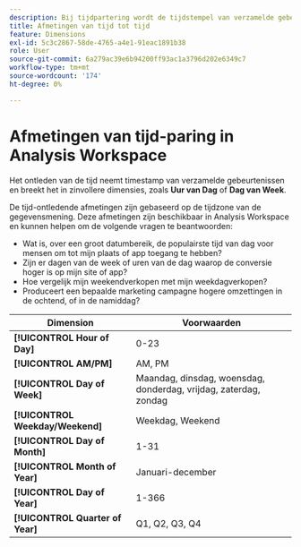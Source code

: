 ```yaml
---
description: Bij tijdpartering wordt de tijdstempel van verzamelde gebeurtenissen gebruikt en wordt deze in meer betekenisvolle dimensies gesplitst, zoals "Uur van dag" of "Dag van week".
title: Afmetingen van tijd tot tijd
feature: Dimensions
exl-id: 5c3c2867-58de-4765-a4e1-91eac1891b38
role: User
source-git-commit: 6a279ac39e6b94200ff93ac1a3796d202e6349c7
workflow-type: tm+mt
source-wordcount: '174'
ht-degree: 0%

---
```


# Afmetingen van tijd-paring in Analysis Workspace

Het ontleden van de tijd neemt timestamp van verzamelde gebeurtenissen en breekt het in zinvollere dimensies, zoals **Uur van Dag** of **Dag van Week**.

De tijd-ontledende afmetingen zijn gebaseerd op de tijdzone van de gegevensmening. Deze afmetingen zijn beschikbaar in Analysis Workspace en kunnen helpen om de volgende vragen te beantwoorden:

* Wat is, over een groot datumbereik, de populairste tijd van dag voor mensen om tot mijn plaats of app toegang te hebben?
* Zijn er dagen van de week of uren van de dag waarop de conversie hoger is op mijn site of app?
* Hoe vergelijk mijn weekendverkopen met mijn weekdagverkopen?
* Produceert een bepaalde marketing campagne hogere omzettingen in de ochtend, of in de namiddag?

| Dimension | Voorwaarden |
|--- |--- |
| **[!UICONTROL Hour of Day]** | 0-23 |
| **[!UICONTROL AM/PM]** | AM, PM |
| **[!UICONTROL Day of Week]** | Maandag, dinsdag, woensdag, donderdag, vrijdag, zaterdag, zondag |
| **[!UICONTROL Weekday/Weekend]** | Weekdag, Weekend |
| **[!UICONTROL Day of Month]** | 1-31 |
| **[!UICONTROL Month of Year]** | Januari-december |
| **[!UICONTROL Day of Year]** | 1-366 |
| **[!UICONTROL Quarter of Year]** | Q1, Q2, Q3, Q4 |
